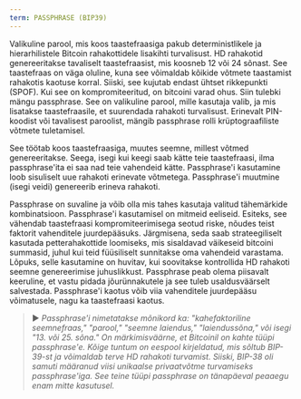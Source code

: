 ```yaml
---
term: PASSPHRASE (BIP39)
---
```


Valikuline parool, mis koos taastefraasiga pakub deterministlikele ja hierarhilistele Bitcoin rahakottidele lisakihti turvalisust. HD rahakotid genereeritakse tavaliselt taastefraasist, mis koosneb 12 või 24 sõnast. See taastefraas on väga oluline, kuna see võimaldab kõikide võtmete taastamist rahakotis kaotuse korral. Siiski, see kujutab endast ühtset rikkepunkti (SPOF). Kui see on kompromiteeritud, on bitcoini varad ohus. Siin tulebki mängu passphrase. See on valikuline parool, mille kasutaja valib, ja mis lisatakse taastefraasile, et suurendada rahakoti turvalisust. Erinevalt PIN-koodist või tavalisest paroolist, mängib passphrase rolli krüptograafiliste võtmete tuletamisel.

See töötab koos taastefraasiga, muutes seemne, millest võtmed genereeritakse. Seega, isegi kui keegi saab kätte teie taastefraasi, ilma passphrase'ita ei saa nad teie vahendeid kätte. Passphrase'i kasutamine loob sisuliselt uue rahakoti erinevate võtmetega. Passphrase'i muutmine (isegi veidi) genereerib erineva rahakoti.

Passphrase on suvaline ja võib olla mis tahes kasutaja valitud tähemärkide kombinatsioon. Passphrase'i kasutamisel on mitmeid eeliseid. Esiteks, see vähendab taastefraasi kompromiteerimisega seotud riske, nõudes teist faktorit vahenditele juurdepääsuks. Järgmisena, seda saab strateegiliselt kasutada petterahakottide loomiseks, mis sisaldavad väikeseid bitcoini summasid, juhul kui teid füüsiliselt sunnitakse oma vahendeid varastama. Lõpuks, selle kasutamine on huvitav, kui soovitakse kontrollida HD rahakoti seemne genereerimise juhuslikkust. Passphrase peab olema piisavalt keeruline, et vastu pidada jõurünnakutele ja see tuleb usaldusväärselt salvestada. Passphrase'i kaotus võib viia vahenditele juurdepääsu võimatusele, nagu ka taastefraasi kaotus.

> ► *Passphrase'i nimetatakse mõnikord ka: "kahefaktoriline seemnefraas," "parool," "seemne laiendus," "laiendussõna," või isegi "13. või 25. sõna." On märkimisväärne, et Bitcoinil on kahte tüüpi passphrase'e. Kõige tuntum on eespool kirjeldatud, mis sõltub BIP-39-st ja võimaldab terve HD rahakoti turvamist. Siiski, BIP-38 oli samuti määranud viisi unikaalse privaatvõtme turvamiseks passphrase'iga. See teine tüüpi passphrase on tänapäeval peaaegu enam mitte kasutusel.*